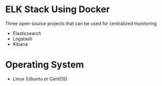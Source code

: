 # ELK Stack Using Docker
Three open-source projects that can be used for centralized monitoring
- Elasticsearch
- Logstash
- Kibana
# Operating System
- Linux (Ubuntu or CentOS)
